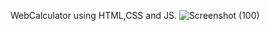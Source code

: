 WebCalculator using HTML,CSS and JS.
![Screenshot (100)](https://github.com/daemon966/WebCalculator/assets/121796405/002b793b-3e45-47ea-b5ad-cfbc4e38f9de)
